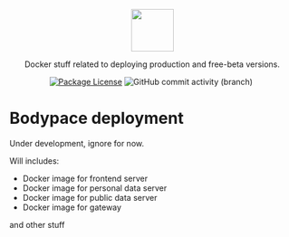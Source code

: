 <p align="center">
  <a href="https://bodypace.org" target="_blank">
    <img src="https://bodypace.github.io/favicon.ico" width="75"/>
  </a>
</p>

<p align="center">
  Docker stuff related to deploying production and free-beta versions.
</p>

<p align="center">
  <a href="https://github.com/Bodypace/bodypace-deployment/blob/main/LICENSE">
  <img src="https://img.shields.io/github/license/bodypace/bodypace-deployment" alt="Package License" /></a>
  <img alt="GitHub commit activity (branch)" src="https://img.shields.io/github/commit-activity/t/bodypace/bodypace-deployment">
  <img alt="" src="https://img.shields.io/badge/status-not%20ready%20yet%20(under%20development)-yellow" />
</p>

# Bodypace deployment

Under development, ignore for now.

Will includes:

- Docker image for frontend server
- Docker image for personal data server
- Docker image for public data server
- Docker image for gateway

and other stuff
